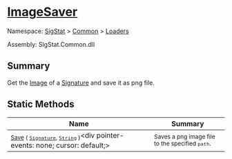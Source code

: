 # [ImageSaver](./ImageSaver.md)

Namespace: [SigStat]() > [Common](./../README.md) > [Loaders](./README.md)

Assembly: SigStat.Common.dll

## Summary
Get the [Image](https://github.com/hargitomi97/sigstat/blob/master/docs/md/SigStat/Common/Features.md) of a [Signature](https://github.com/hargitomi97/sigstat/blob/master/docs/md/SigStat/Common/Signature.md) and save it as png file.

## Static Methods

| Name | Summary | 
| --- | --- | 
| <sub>[Save](./Methods/ImageSaver-100663929.md) ( [`Signature`](./../Signature.md), [`String`](https://docs.microsoft.com/en-us/dotnet/api/System.String) )</sub><div pointer-events: none; cursor: default;><img width=200/></div>| <sub>Saves a png image file to the specified `path`.</sub>| <br>


